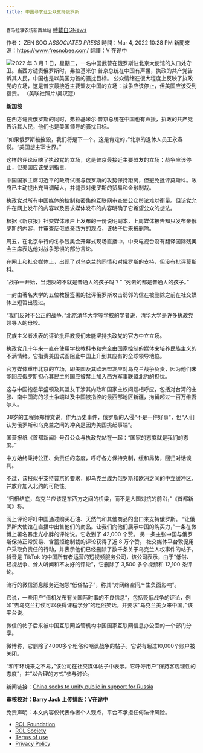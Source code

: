 ```yaml
---
title: 中国寻求让公众支持俄罗斯
---
```

`喜马拉雅农场新西兰站` [轉載自GNews](https://gnews.org/zh-hans/2110144/)

作者： ZEN SOO *ASSOCIATED PRESS*
時間：Mar 4, 2022 10:28 PM 
新聞來源：https://www.fresnobee.com/
翻譯：V 在途中

![](https://assets.gnews.org/wp-content/uploads/2022/03/3052.jpg)2022 年 3 月 1 日，星期二，一名中国武警在俄罗斯驻北京大使馆的入口处守卫。当西方谴责俄罗斯时，弗拉基米尔·普京总统在中国有声援，执政的共产党告诉其人民，中国也是以美国为首的骚扰目标。
公众情绪在很大程度上反映了执政党的立场，这是普京最接近主要盟友中国的立场：战争应该停止，但美国应该受到指责。
（美联社照片/吴汉冠） 

**新加坡**

在西方谴责俄罗斯的同时，弗拉基米尔·普京总统在中国也有声援，执政的共产党告诉其人民，他们也是美国领导的骚扰目标。

“如果俄罗斯被摧毁，我们将是下一个。这是肯定的，”北京的退休人员王永春说。“美国想主宰世界。”

这样的评论反映了执政党的立场，这是普京最接近主要盟友的立场：战争应该停止，但美国应该受到指责。

中国国家主席习近平的政府试图与俄罗斯的攻势保持距离，但避免批评莫斯科。政府已主动提出充当调解人，并谴责对俄罗斯的贸易和金融制裁。

执政党对所有中国媒体的控制和密集的互联网审查使公众舆论难以衡量。但该党允许在网上发布的内容以及要求媒体发布的内容明确了它希望公众的想法。

根据《新京报》社交媒体账户上发布的一份说明副本，上周媒体被告知只发布亲俄罗斯的内容，并审查反俄或亲西方的观点，该帖子后来被删除。

周五，在北京举行的冬季残奥会开幕式现场直播中，中央电视台没有翻译国际残奥会主席表达他对战争恐惧的部分言论。

在网上和社交媒体上，出现了对乌克兰的同情和对俄罗斯的支持，但没有批评莫斯科。

“战争一开始，当炮灰的不就是普通人的孩子吗？” “死去的都是普通人的孩子。”

一封由著名大学的五位教授签署的批评俄罗斯攻击弱邻的信在被删除之前在社交媒体上短暂出现过。

“我们反对不公正的战争，”北京清华大学等学校的学者说，清华大学是许多执政党领导人的母校。

民族主义者发表的评论批评教授们未能坚持执政党的官方中立立场。

执政党几十年来一直在使用学校教科书和完全由国家控制的媒体来培养民族主义的不满情绪。它指责美国试图阻止中国上升到其应有的全球领导地位。

官方媒体重申北京的立场，即美国及其欧洲盟友应对乌克兰战争负责，因为他们未能回应俄罗斯担心其民主邻国应被禁止加入西方军事联盟北约的担忧。

这与中国抱怨华盛顿及其盟友干涉其内政和国家主权问题相呼应，包括对台湾的主张、南中国海的领土争端以及中国被指控的最西部地区新疆，拘留超过一百万维吾尔人。

38岁的工程师郑博文说，作为历史事件，俄罗斯的入侵“不是一件好事”，但“人们认为俄罗斯和乌克兰之间的冲突是因为美国挑起事端”。

国营报纸《首都新闻》号召公众与执政党站在一起：“国家的态度就是我们的态度。”

中方始终秉持公正、负责任的态度，呼吁各方保持克制，缓和局势，回归对话谈判。

不过，该报似乎支持普京的要求，即乌克兰成为俄罗斯和欧洲之间的中立缓冲区，并放弃加入北约的可能性。

“归根结底，乌克兰应该是东西方之间的桥梁，而不是大国对抗的前沿，”《首都新闻》称。

网上评论呼吁中国通过购买石油、天然气和其他商品的出口来支持俄罗斯。 “让俄罗斯大使馆在直播中出售他们的商品。让我们向他们展示中国的购买力，”一条在微博上署名暴走光小胖的评论说。它收到了 42,000 个赞。 另一条主张中国与俄罗斯保持正常贸易、含蓄拒绝制裁的评论获得了近 8 万个赞。 社交媒体平台敦促用户采取负责任的行动，并表示他们已经删除了数千条关于乌克兰人权事件的帖子。 抖音是 TikTok 的中国所有者运营的短视频服务公司，该公司表示，由于“低俗、 轻视战争、耸人听闻和不友好的评论”，它删除了 3,500 多个视频和 12,100 条评论。

流行的微信消息服务还抱怨“低俗帖子”，称其“对网络空间产生负面影响”。

它说，一些用户“借机发布有关国际时事的不良信息”，包括贬低战争的评论，例如“去乌克兰打仗可以获得课程学分”的粗俗笑话，并要求“乌克兰美女来中国，”该平台说。

微信的帖子后来被中国互联网监管机构中国国家互联网信息办公室的一个部门分享。

微博称，它删除了4000多个粗俗和嘲讽战争的帖子。它说有超过10,000个账户被关闭。

“和平环境来之不易，”该公司在社交媒体帖子中表示。它呼吁用户“保持客观理性的态度”，并“以合理的方式”参与讨论。

新闻链接：[China seeks to unify public in support for Russia](https://www.fresnobee.com/news/business/technology/article259046708.html)

**审核校对：Barry Jack
上传排版：V在途中**

 

免责声明：本文内容仅代表作者个人观点，平台不承担任何法律风险。

- [ROL Foundation](https://rolfoundation.org/)
- [ROL Society](https://rolsociety.org/)
- [Terms of use](https://gnews.org/terms-of-use-3/)
- [Privacy Policy](https://gnews.org/privacy-policy/)

